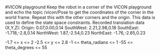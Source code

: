#VICON playground
Keep the robot in a corner of the VICON playground and echo the topic /vicon/Pose to get the coordinates of the corner in the world frame. Repeat this with the other corners and the origin. This data is used to define the state space constraints.
Recorded translation data (X,Y,Z):
Origin: 0.07,0.00,0.14
SouthWest: 2.21,2.98,0.18
SouthEast: -1.718,-2.8,0.14
NorthWest: 1.87,-2.54,0.23
NorthEast: -1.76,-2.65,0.23

-1.7 <= x <= 2
-2.5 <= y <= 2.8
-1 <= theta_radians <= 1
-55 <= theta_degrees <= 55
